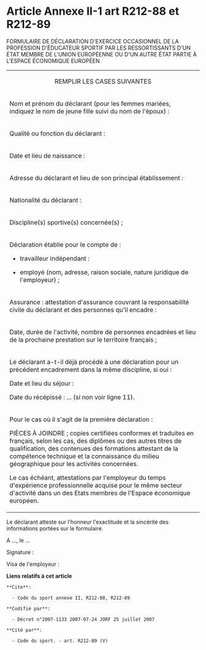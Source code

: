 # Article Annexe II-1 art R212-88 et R212-89

FORMULAIRE DE DÉCLARATION D'EXERCICE OCCASIONNEL DE LA PROFESSION D'ÉDUCATEUR SPORTIF PAR LES RESSORTISSANTS D'UN ÉTAT MEMBRE
DE L'UNION EUROPÉENNE OU D'UN AUTRE ÉTAT PARTIE À L'ESPACE ÉCONOMIQUE EUROPÉEN

<table>
  <tbody>
    <tr>
      <td align="center">

REMPLIR LES CASES SUIVANTES 

</td>
    </tr>
    <tr>
      <td>

Nom et prénom du déclarant (pour les femmes mariées, indiquez le nom de jeune fille suivi du nom de l'époux) :

</td>
    </tr>
    <tr>
      <td>

Qualité ou fonction du déclarant :

</td>
    </tr>
    <tr>
      <td>

Date et lieu de naissance :

</td>
    </tr>
    <tr>
      <td>

Adresse du déclarant et lieu de son principal établissement :

</td>
    </tr>
    <tr>
      <td>

Nationalité du déclarant :

</td>
    </tr>
    <tr>
      <td>

Discipline(s) sportive(s) concernée(s) ;

</td>
    </tr>
    <tr>
      <td>

Déclaration établie pour le compte de :

- travailleur indépendant :

- employé (nom, adresse, raison sociale, nature juridique de l'employeur) ;

</td>
    </tr>
    <tr>
      <td>

Assurance : attestation d'assurance couvrant la responsabilité civile du déclarant et des personnes qu'il encadre :

</td>
    </tr>
    <tr>
      <td>

Date, durée de l'activité, nombre de personnes encadrées et lieu de la prochaine prestation sur le territoire français ;

</td>
    </tr>
    <tr>
      <td>

Le déclarant a-t-il déjà procédé à une déclaration pour un précédent encadrement dans la même discipline, si oui :

Date et lieu du séjour :

Date du récépissé : ... (si non voir ligne 11).

</td>
    </tr>
    <tr>
      <td>

Pour le cas où il s'agit de la première déclaration :

PIÈCES À JOINDRE ; copies certifiées conformes et traduites en français, selon les cas, des diplômes ou des autres titres de
qualification, des contenues des formations attestant de la compétence technique et la connaissance du milieu géographique
pour les activités concernées.

Le cas échéant, attestations par l'employeur du temps d'expérience professionnelle acquise pour le même secteur d'activité
dans un des Etats membres de l'Espace économique européen.

</td>
    </tr>
  </tbody>
</table>

Le déclarant atteste sur l'honneur l'exactitude et la sincérité des informations portées sur le formulaire.

A ..., le ...

Signature :

Visa de l'employeur :

**Liens relatifs à cet article**

	**Cite**:

	  - Code du sport annexe II, R212-88, R212-89

	**Codifié par**:

	  - Décret n°2007-1133 2007-07-24 JORF 25 juillet 2007

	**Cité par**:

	  - Code du sport. - art. R212-89 (V)
